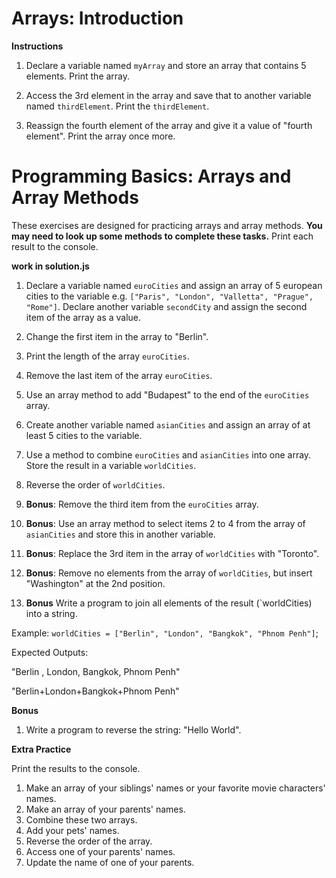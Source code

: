 # Arrays: Introduction

**Instructions**
1. Declare a variable named `myArray` and store an array that contains 5 elements. Print the array.

2. Access the 3rd element in the array and save that to another variable named `thirdElement`. Print the `thirdElement`. 

3. Reassign the fourth element of the array and give it a value of "fourth element". Print the array once more. 
 

# Programming Basics: Arrays and Array Methods
These exercises are designed for practicing arrays and array methods. **You may need to look up some methods to complete these tasks.** Print each result to the console.

**work in solution.js**

1. Declare a variable named `euroCities` and assign an array of 5 european cities to the variable e.g. `["Paris", "London", "Valletta", "Prague", "Rome"]`. Declare another variable `secondCity` and assign the second item of the array as a value.

2. Change the first item in the array to "Berlin".

3. Print the length of the array `euroCities`.

4. Remove the last item of the array `euroCities`. 

5. Use an array method to add "Budapest" to the end of the `euroCities` array. 

6. Create another variable named `asianCities` and assign an array of at least 5 cities to the variable.

7. Use a method to combine `euroCities` and `asianCities` into one array. Store the result in a variable `worldCities`.  

8. Reverse the order of `worldCities`.

9. **Bonus**: Remove the third item from the `euroCities` array. 

10. **Bonus**: Use an array method to select items 2 to 4 from the array of `asianCities` and store this in another variable.  

11. **Bonus**: Replace the 3rd item in the array of `worldCities` with "Toronto". 

12. **Bonus**: Remove no elements from the array of `worldCities`, but insert "Washington" at the 2nd position.

13. **Bonus** Write a program to join all elements of the result (`worldCities) into a string. 

Example: `worldCities = ["Berlin", "London", "Bangkok", "Phnom Penh"]`;

Expected Outputs: 

"Berlin , London, Bangkok, Phnom Penh"

"Berlin+London+Bangkok+Phnom Penh" 

**Bonus**

1. Write a program to reverse the string: "Hello World". 

**Extra Practice**

Print the results to the console.

1. Make an array of your siblings' names or your favorite movie characters' names.
2. Make an array of your parents' names.
3. Combine these two arrays.
4. Add your pets' names.
5. Reverse the order of the array.
6. Access one of your parents' names.
7. Update the name of one of your parents.